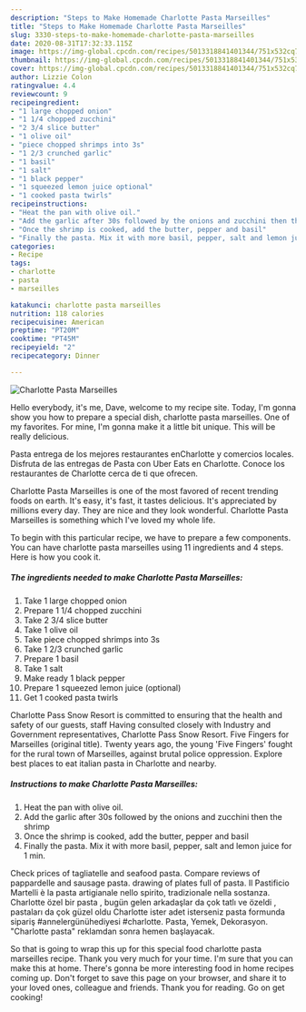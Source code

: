 ```yaml
---
description: "Steps to Make Homemade Charlotte Pasta Marseilles"
title: "Steps to Make Homemade Charlotte Pasta Marseilles"
slug: 3330-steps-to-make-homemade-charlotte-pasta-marseilles
date: 2020-08-31T17:32:33.115Z
image: https://img-global.cpcdn.com/recipes/5013318841401344/751x532cq70/charlotte-pasta-marseilles-recipe-main-photo.jpg
thumbnail: https://img-global.cpcdn.com/recipes/5013318841401344/751x532cq70/charlotte-pasta-marseilles-recipe-main-photo.jpg
cover: https://img-global.cpcdn.com/recipes/5013318841401344/751x532cq70/charlotte-pasta-marseilles-recipe-main-photo.jpg
author: Lizzie Colon
ratingvalue: 4.4
reviewcount: 9
recipeingredient:
- "1 large chopped onion"
- "1 1/4 chopped zucchini"
- "2 3/4 slice butter"
- "1 olive oil"
- "piece chopped shrimps into 3s"
- "1 2/3 crunched garlic"
- "1 basil"
- "1 salt"
- "1 black pepper"
- "1 squeezed lemon juice optional"
- "1 cooked pasta twirls"
recipeinstructions:
- "Heat the pan with olive oil."
- "Add the garlic after 30s followed by the onions and zucchini then the shrimp"
- "Once the shrimp is cooked, add the butter, pepper and basil"
- "Finally the pasta. Mix it with more basil, pepper, salt and lemon juice for 1 min."
categories:
- Recipe
tags:
- charlotte
- pasta
- marseilles

katakunci: charlotte pasta marseilles 
nutrition: 118 calories
recipecuisine: American
preptime: "PT20M"
cooktime: "PT45M"
recipeyield: "2"
recipecategory: Dinner

---
```



![Charlotte Pasta Marseilles](https://img-global.cpcdn.com/recipes/5013318841401344/751x532cq70/charlotte-pasta-marseilles-recipe-main-photo.jpg)

Hello everybody, it's me, Dave, welcome to my recipe site. Today, I'm gonna show you how to prepare a special dish, charlotte pasta marseilles. One of my favorites. For mine, I'm gonna make it a little bit unique. This will be really delicious.

Pasta entrega de los mejores restaurantes enCharlotte y comercios locales. Disfruta de las entregas de Pasta con Uber Eats en Charlotte. Conoce los restaurantes de Charlotte cerca de ti que ofrecen.

Charlotte Pasta Marseilles is one of the most favored of recent trending foods on earth. It's easy, it's fast, it tastes delicious. It's appreciated by millions every day. They are nice and they look wonderful. Charlotte Pasta Marseilles is something which I've loved my whole life.


To begin with this particular recipe, we have to prepare a few components. You can have charlotte pasta marseilles using 11 ingredients and 4 steps. Here is how you cook it.

<!--inarticleads1-->

##### The ingredients needed to make Charlotte Pasta Marseilles:

1. Take 1 large chopped onion
1. Prepare 1 1/4 chopped zucchini
1. Take 2 3/4 slice butter
1. Take 1 olive oil
1. Take piece chopped shrimps into 3s
1. Take 1 2/3 crunched garlic
1. Prepare 1 basil
1. Take 1 salt
1. Make ready 1 black pepper
1. Prepare 1 squeezed lemon juice (optional)
1. Get 1 cooked pasta twirls


Charlotte Pass Snow Resort is committed to ensuring that the health and safety of our guests, staff Having consulted closely with Industry and Government representatives, Charlotte Pass Snow Resort. Five Fingers for Marseilles (original title). Twenty years ago, the young &#39;Five Fingers&#39; fought for the rural town of Marseilles, against brutal police oppression. Explore best places to eat italian pasta in Charlotte and nearby. 

<!--inarticleads2-->

##### Instructions to make Charlotte Pasta Marseilles:

1. Heat the pan with olive oil.
1. Add the garlic after 30s followed by the onions and zucchini then the shrimp
1. Once the shrimp is cooked, add the butter, pepper and basil
1. Finally the pasta. Mix it with more basil, pepper, salt and lemon juice for 1 min.


Check prices of tagliatelle and seafood pasta. Compare reviews of pappardelle and sausage pasta. drawing of plates full of pasta. Il Pastificio Martelli è la pasta artigianale nello spirito, tradizionale nella sostanza. Charlotte özel bir pasta , bugün gelen arkadaşlar da çok tatlı ve özeldi , pastaları da çok güzel oldu Charlotte ister adet isterseniz pasta formunda sipariş #annelergünühediyesi #charlotte. Pasta, Yemek, Dekorasyon. &#34;Charlotte pasta&#34; reklamdan sonra hemen başlayacak. 

So that is going to wrap this up for this special food charlotte pasta marseilles recipe. Thank you very much for your time. I'm sure that you can make this at home. There's gonna be more interesting food in home recipes coming up. Don't forget to save this page on your browser, and share it to your loved ones, colleague and friends. Thank you for reading. Go on get cooking!
